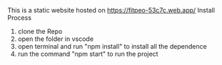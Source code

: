This is a static website hosted on https://fitpeo-53c7c.web.app/
Install Process
1. clone the Repo
2. open the folder in vscode
3. open terminal and run "npm install" to install all the dependence
4. run the command "npm start" to run the project
 
 
